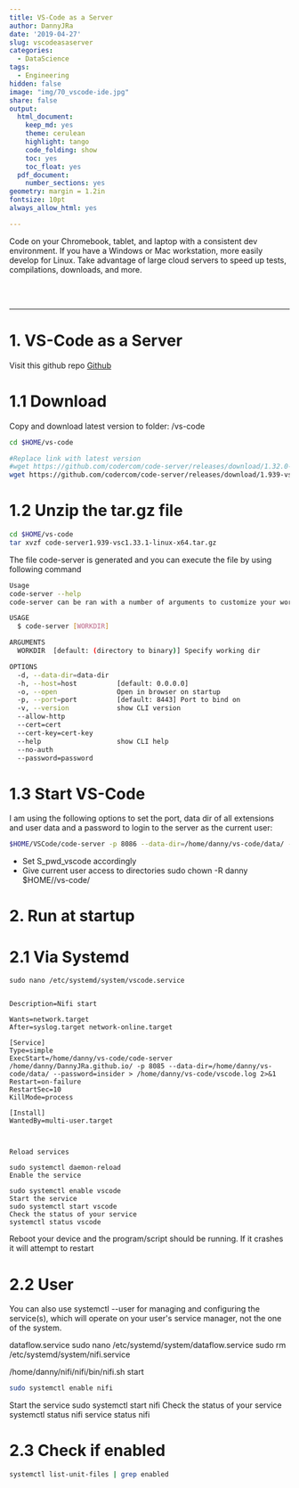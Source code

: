 ```yaml
---
title: VS-Code as a Server
author: DannyJRa
date: '2019-04-27'
slug: vscodeasaserver
categories:
  - DataScience
tags:
  - Engineering
hidden: false
image: "img/70_vscode-ide.jpg"
share: false
output:
  html_document:
    keep_md: yes
    theme: cerulean
    highlight: tango
    code_folding: show
    toc: yes
    toc_float: yes
  pdf_document:
    number_sections: yes
geometry: margin = 1.2in
fontsize: 10pt
always_allow_html: yes

---
```





Code on your Chromebook, tablet, and laptop with a consistent dev environment. If you have a Windows or Mac workstation, more easily develop for Linux. Take advantage of large cloud servers to speed up tests, compilations, downloads, and more.

 
<!--more-->





<br><br>

<div class="mycontent">

------------

# 1. VS-Code as a Server


Visit this github repo [Github](https://github.com/codercom/code-server)

# 1.1  Download 

Copy and download latest version to folder: /vs-code


```bash
cd $HOME/vs-code

#Replace link with latest version
#wget https://github.com/codercom/code-server/releases/download/1.32.0-310/code-server-1.32.0-310-linux-x64.tar.gz
wget https://github.com/codercom/code-server/releases/download/1.939-vsc1.33.1/code-server1.939-vsc1.33.1-linux-x64.tar.gz
```

# 1.2 Unzip the tar.gz file


```bash
cd $HOME/vs-code
tar xvzf code-server1.939-vsc1.33.1-linux-x64.tar.gz
```


The file code-server is generated and you can execute the file by using following command


```bash
Usage
code-server --help
code-server can be ran with a number of arguments to customize your working directory, host, port, and SSL certificate.

USAGE
  $ code-server [WORKDIR]

ARGUMENTS
  WORKDIR  [default: (directory to binary)] Specify working dir

OPTIONS
  -d, --data-dir=data-dir
  -h, --host=host          [default: 0.0.0.0]
  -o, --open               Open in browser on startup
  -p, --port=port          [default: 8443] Port to bind on
  -v, --version            show CLI version
  --allow-http
  --cert=cert
  --cert-key=cert-key
  --help                   show CLI help
  --no-auth
  --password=password
```


# 1.3 Start VS-Code

I am using the following options to set the port, data dir of all extensions and user data and a password to login to the server as the current user:


```bash
$HOME/VSCode/code-server -p 8086 --data-dir=/home/danny/vs-code/data/ --password=${S_pwd_vscode}
```

- Set S_pwd_vscode accordingly
- Give current user access to directories
  sudo chown -R danny $HOME//vs-code/


# 2. Run at startup

# 2.1 Via Systemd

```
sudo nano /etc/systemd/system/vscode.service


Description=Nifi start

Wants=network.target
After=syslog.target network-online.target

[Service]
Type=simple
ExecStart=/home/danny/vs-code/code-server /home/danny/DannyJRa.github.io/ -p 8085 --data-dir=/home/danny/vs-code/data/ --password=insider > /home/danny/vs-code/vscode.log 2>&1
Restart=on-failure
RestartSec=10
KillMode=process

[Install]
WantedBy=multi-user.target



Reload services

sudo systemctl daemon-reload
Enable the service

sudo systemctl enable vscode
Start the service
sudo systemctl start vscode
Check the status of your service
systemctl status vscode
```

Reboot your device and the program/script should be running. If it crashes it will attempt to restart



# 2.2 User

You can also use systemctl --user for managing and configuring the service(s), which will operate on your user's service manager, not the one of the system.


dataflow.service
sudo nano /etc/systemd/system/dataflow.service
sudo rm /etc/systemd/system/nifi.service

/home/danny/nifi/nifi/bin/nifi.sh start



```bash
sudo systemctl enable nifi
```


Start the service
sudo systemctl start nifi
Check the status of your service
systemctl status nifi
service status nifi



# 2.3 Check if enabled


```bash
systemctl list-unit-files | grep enabled
```



[^1]: Binary of vs-code from [codercom](https://github.com/codercom/code-server)
